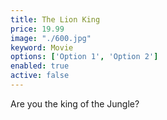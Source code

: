 ```yaml
---
title: The Lion King
price: 19.99
image: "./600.jpg"
keyword: Movie
options: ['Option 1', 'Option 2']
enabled: true
active: false
---
```

Are you the king of the Jungle?

